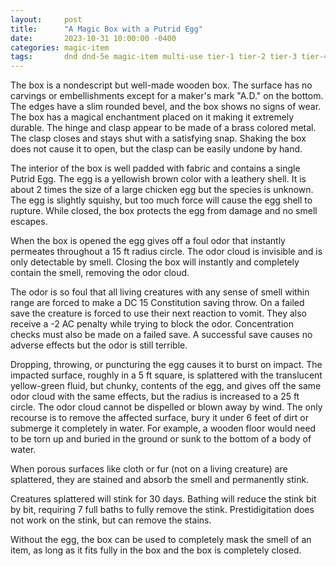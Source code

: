 ```yaml
---
layout:     post
title:      "A Magic Box with a Putrid Egg"
date:       2023-10-31 10:00:00 -0400
categories: magic-item
tags:       dnd dnd-5e magic-item multi-use tier-1 tier-2 tier-3 tier-4
---
```


The box is a nondescript but well-made wooden box. The surface has no carvings or embellishments except for a maker's mark "A.D." on the bottom.  The edges have a slim rounded bevel, and the box shows no signs of wear. The box has a magical enchantment placed on it making it extremely durable.  The hinge and clasp appear to be made of a brass colored metal. The clasp closes and stays shut with a satisfying snap. Shaking the box does not cause it to open, but the clasp can be easily undone by hand.

The interior of the box is well padded with fabric and contains a single Putrid Egg. The egg is a yellowish brown color with a leathery shell. It is about 2 times the size of a large chicken egg but the species is unknown. The egg is slightly squishy, but too much force will cause the egg shell to rupture. While closed, the box protects the egg from damage and no smell escapes.

When the box is opened the egg gives off a foul odor that instantly permeates throughout a 15 ft radius circle. The odor cloud is invisible and is only detectable by smell. Closing the box will instantly and completely contain the smell, removing the odor cloud.

The odor is so foul that all living creatures with any sense of smell within range are forced to make a DC 15 Constitution saving throw. On a failed save the creature is forced to use their next reaction to vomit. They also receive a -2 AC penalty while trying to block the odor. Concentration checks must also be made on a failed save. A successful save causes no adverse effects but the odor is still terrible.

Dropping, throwing, or puncturing the egg causes it to burst on impact. The impacted surface, roughly in a 5 ft square, is splattered with the translucent yellow-green fluid, but chunky, contents of the egg, and gives off the same odor cloud with the same effects, but the radius is increased to a 25 ft circle. The odor cloud cannot be dispelled or blown away by wind. The only recourse is to remove the affected surface, bury it under 6 feet of dirt or submerge it completely in water. For example, a wooden floor would need to be torn up and buried in the ground or sunk to the bottom of a body of water.

When porous surfaces like cloth or fur (not on a living creature) are splattered, they are stained and absorb the smell and permanently stink.

Creatures splattered will stink for 30 days. Bathing will reduce the stink bit by bit, requiring 7 full baths to fully remove the stink. Prestidigitation does not work on the stink, but can remove the stains.

Without the egg, the box can be used to completely mask the smell of an item, as long as it fits fully in the box and the box is completely closed.